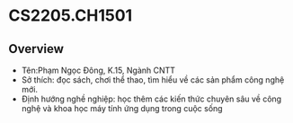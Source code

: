 # CS2205.CH1501

## Overview
* Tên:Phạm Ngọc Đông, K.15, Ngành CNTT
* Sở thích: đọc sách, chơi thể thao, tìm hiểu về các sản phẩm công nghệ mới.
* Định hướng nghề nghiệp: học thêm các kiến thức chuyên sâu về công nghệ và khoa học máy tính ứng dụng trong cuộc sống
